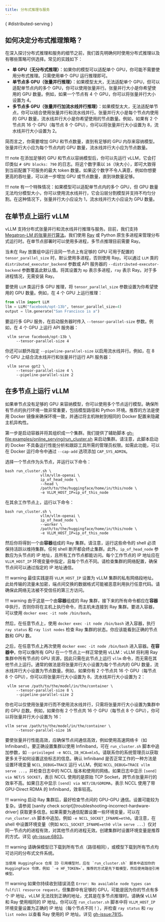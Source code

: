 ```yaml
---
title: 分布式推理与服务
---
```

[](){ #distributed-serving }

## 如何决定分布式推理策略？

在深入探讨分布式推理和服务的细节之前，我们首先明确何时使用分布式推理以及有哪些策略可供选择。常见的实践如下：

- **单 GPU（无分布式推理）**：如果你的模型可以适配单个 GPU，你可能不需要使用分布式推理。只需使用单个 GPU 运行推理即可。
- **单节点多 GPU（张量并行推理）**：如果模型太大，无法适配单个 GPU，但可以适配单节点内的多个 GPU，你可以使用张量并行。张量并行大小是你希望使用的 GPU 数量。例如，如果一个节点有 4 个 GPU，你可以将张量并行大小设置为 4。
- **多节点多 GPU（张量并行加流水线并行推理）**：如果模型太大，无法适配单节点，你可以结合使用张量并行和流水线并行。张量并行大小是每个节点内使用的 GPU 数量，流水线并行大小是你希望使用的节点数量。例如，如果有 2 个节点共 16 个 GPU（每节点 8 个 GPU），你可以将张量并行大小设置为 8，流水线并行大小设置为 2。

简而言之，你需要增加 GPU 和节点数量，直到有足够的 GPU 内存来容纳模型。张量并行大小应为每个节点内的 GPU 数量，流水线并行大小应为节点数量。

!!! note
    在添加足够的 GPU 和节点以容纳模型后，你可以先运行 vLLM，它会打印类似 `# GPU blocks: 790` 的日志。将这个数字乘以 `16`（块大小），即可大致得到当前配置下可服务的最大 token 数量。如果这个数字不令人满意，例如你想要更高的吞吐量，可以进一步增加 GPU 或节点数量，直到块数量足够。

!!! note
    有一个特殊情况：如果模型可以适配单节点内的多个 GPU，但 GPU 数量无法均分模型大小，你可以使用流水线并行，它会沿层分割模型并支持不均匀分割。在这种情况下，张量并行大小应设为 1，流水线并行大小应设为 GPU 数量。

## 在单节点上运行 vLLM

vLLM 支持分布式张量并行和流水线并行推理与服务。目前，我们支持 [Megatron-LM 的张量并行算法](https://arxiv.org/pdf/1909.08053.pdf)。我们使用 [Ray](https://github.com/ray-project/ray) 或 Python 原生多进程来管理分布式运行时。在单节点部署时可以使用多进程，多节点推理目前需要 Ray。

当未在 Ray 放置组中运行且同一节点上有足够的 GPU 可用于配置的 `tensor_parallel_size` 时，默认使用多进程，否则使用 Ray。可以通过 `LLM` 类的 `distributed_executor_backend` 参数或 API 服务器的 `--distributed-executor-backend` 参数覆盖此默认值。将其设置为 `mp` 表示多进程，`ray` 表示 Ray。对于多进程情况，无需安装 Ray。

要使用 `LLM` 类运行多 GPU 推理，将 `tensor_parallel_size` 参数设置为你希望使用的 GPU 数量。例如，在 4 个 GPU 上运行推理：

```python
from vllm import LLM
llm = LLM("facebook/opt-13b", tensor_parallel_size=4)
output = llm.generate("San Francisco is a")
```

要运行多 GPU 服务，在启动服务器时传入 `--tensor-parallel-size` 参数。例如，在 4 个 GPU 上运行 API 服务器：

```console
 vllm serve facebook/opt-13b \
     --tensor-parallel-size 4
```

你还可以额外指定 `--pipeline-parallel-size` 以启用流水线并行。例如，在 8 个 GPU 上结合流水线并行和张量并行运行 API 服务器：

```console
 vllm serve gpt2 \
     --tensor-parallel-size 4 \
     --pipeline-parallel-size 2
```

## 在多节点上运行 vLLM

如果单节点没有足够的 GPU 来容纳模型，你可以使用多个节点运行模型。确保所有节点的执行环境一致非常重要，包括模型路径和 Python 环境。推荐的方法是使用 Docker 镜像来确保环境一致，并通过将主机映射到相同的 Docker 配置来隐藏主机异构性。

第一步是启动容器并将其组织成一个集群。我们提供了辅助脚本 <gh-file:examples/online_serving/run_cluster.sh> 来启动集群。请注意，此脚本启动的 Docker 不具备运行性能分析和跟踪工具所需的管理员权限。如需此功能，可以在 Docker 运行命令中通过 `--cap-add` 选项添加 `CAP_SYS_ADMIN`。

选择一个节点作为头节点，并运行以下命令：

```console
bash run_cluster.sh \
                vllm/vllm-openai \
                ip_of_head_node \
                --head \
                /path/to/the/huggingface/home/in/this/node \
                -e VLLM_HOST_IP=ip_of_this_node
```

在其余工作节点上，运行以下命令：

```console
bash run_cluster.sh \
                vllm/vllm-openai \
                ip_of_head_node \
                --worker \
                /path/to/the/huggingface/home/in/this/node \
                -e VLLM_HOST_IP=ip_of_this_node
```

然后你将得到一个由**容器**组成的 Ray 集群。请注意，运行这些命令的 shell 必须保持活跃以维持集群。任何 shell 断开都会终止集群。此外，`ip_of_head_node` 参数应为头节点的 IP 地址，且所有工作节点都能访问。每个工作节点的 IP 地址应在 `VLLM_HOST_IP` 环境变量中指定，且每个节点不同。请检查集群的网络配置，确保节点间可以通过指定的 IP 地址通信。

!!! warning
    最佳实践是将 `VLLM_HOST_IP` 设置为 vLLM 集群的私有网络段地址。此处传输的流量未加密，端点间交换的数据格式可能被恶意利用执行任意代码。请确保此网络无法被不受信任的第三方访问。

!!! warning
    由于这是一个由**容器**组成的 Ray 集群，接下来的所有命令都应在**容器**中执行，否则你将在主机上执行命令，而主机未连接到 Ray 集群。要进入容器，可以使用 `docker exec -it node /bin/bash`。

然后，在任意节点上，使用 `docker exec -it node /bin/bash` 进入容器，执行 `ray status` 和 `ray list nodes` 检查 Ray 集群的状态。你应该能看到正确的节点数和 GPU 数。

之后，在任意节点上再次使用 `docker exec -it node /bin/bash` 进入容器。**在容器中**，你可以像所有 GPU 在一个节点上一样正常使用 vLLM：vLLM 将利用 Ray 集群中所有节点的 GPU 资源，因此只需在此节点上运行 `vllm` 命令，而无需在其他节点上运行。通常的做法是将张量并行大小设置为每个节点内的 GPU 数量，流水线并行大小设置为节点数量。例如，如果你有 2 个节点共 16 个 GPU（每节点 8 个 GPU），你可以将张量并行大小设置为 8，流水线并行大小设置为 2：

```console
 vllm serve /path/to/the/model/in/the/container \
     --tensor-parallel-size 8 \
     --pipeline-parallel-size 2
```

你也可以仅使用张量并行而不使用流水线并行，只需将张量并行大小设置为集群中的 GPU 总数。例如，如果你有 2 个节点共 16 个 GPU（每节点 8 个 GPU），你可以将张量并行大小设置为 16：

```console
vllm serve /path/to/the/model/in/the/container \
     --tensor-parallel-size 16
```

要使张量并行性能高效，应确保节点间通信高效，例如使用高速网络卡（如 Infiniband）。要正确设置集群以使用 Infiniband，可在 `run_cluster.sh` 脚本中追加参数，如 `--privileged -e NCCL_IB_HCA=mlx5`。请联系你的系统管理员以获取更多关于如何设置这些标志的信息。确认 Infiniband 是否正常工作的一种方法是设置环境变量 `NCCL_DEBUG=TRACE` 运行 vLLM，例如 `NCCL_DEBUG=TRACE vllm serve ...`，并检查日志中的 NCCL 版本和使用的网络。如果日志中显示 `[send] via NET/S SOCKET`，表示 NCCL 使用的是原始 TCP Socket，跨节点张量并行的效率不高。如果日志中显示 `[send] via NET/IB/GDRDMA`，表示 NCCL 使用了带 GPU-Direct RDMA 的 Infiniband，效率较高。

!!! warning
    启动 Ray 集群后，最好检查节点间的 GPU-GPU 通信。设置可能较为复杂。请参阅 [sanity check script][troubleshooting-incorrect-hardware-driver] 获取更多信息。如果需要为通信配置设置一些环境变量，可以在 `run_cluster.sh` 脚本中追加，例如 `-e NCCL_SOCKET_IFNAME=eth0`。请注意，在 shell 中设置环境变量（例如 `NCCL_SOCKET_IFNAME=eth0 vllm serve ...`）仅对同一节点内的进程有效，对其他节点的进程无效。创建集群时设置环境变量是推荐的方式。详见 <gh-issue:6803>。

!!! warning
    请确保模型已下载到所有节点（路径相同），或模型下载到所有节点均可访问的分布式文件系统。

    当使用 HuggingFace 仓库 ID 引用模型时，应在 `run_cluster.sh` 脚本中追加你的 HuggingFace 令牌，例如 `-e HF_TOKEN=`。推荐的方式是先下载模型，然后使用路径引用模型。

!!! warning
    如果你持续收到错误消息 `Error: No available node types can fulfill resource request`，但集群中有足够的 GPU，可能是因为你的节点有多个 IP 地址，vLLM 无法找到正确的地址，尤其是在多节点推理时。请确保 vLLM 和 Ray 使用相同的 IP 地址。你可以在 `run_cluster.sh` 脚本中将 `VLLM_HOST_IP` 环境变量设置为正确的 IP 地址（每个节点不同！），并检查 `ray status` 和 `ray list nodes` 以查看 Ray 使用的 IP 地址。详见 <gh-issue:7815>。